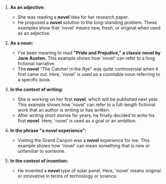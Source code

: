 1. **As an adjective:**
   - She was reading a **novel** idea for her research paper.
   - He proposed a **novel** solution to the long-standing problem.
   These examples show that 'novel' means new, fresh, or original when used as an adjective.

2. **As a noun:**
   - I've been meaning to read **"Pride and Prejudice," a classic **novel** by Jane Austen.**
   This example shows how 'novel' can refer to a long fictional narrative.
   - The **novel** "The Catcher in the Rye" was quite controversial when it first came out.
   Here, 'novel' is used as a countable noun referring to a specific book.

3. **In the context of writing:**
   - She is working on her first **novel**, which will be published next year.
   This example shows how 'novel' can refer to a full-length fictional work that an author is writing or has written.
   - After writing short stories for years, he finally decided to write his first **novel**.
   Here, 'novel' is used as a goal or an ambition.

4. **In the phrase "a novel experience":**
   - Visiting the Grand Canyon was a **novel** experience for me.
   This example shows how 'novel' can mean something that is new or unfamiliar to someone.

5. **In the context of invention:**
   - He invented a **novel** type of solar panel.
   Here, 'novel' means original or innovative in terms of technology or science.